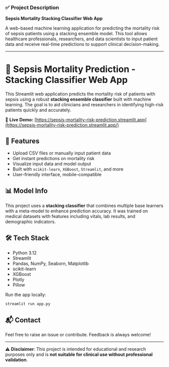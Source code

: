 

### ✅ **Project Description**
**Sepsis Mortality Stacking Classifier Web App**

A web-based machine learning application for predicting the mortality risk of sepsis patients using a stacking ensemble model. This tool allows healthcare professionals, researchers, and data scientists to input patient data and receive real-time predictions to support clinical decision-making.

---



# 🧬 Sepsis Mortality Prediction - Stacking Classifier Web App

This Streamlit web application predicts the mortality risk of patients with sepsis using a robust **stacking ensemble classifier** built with machine learning. The goal is to aid clinicians and researchers in identifying high-risk patients quickly and accurately.

🔗 **Live Demo:** [https://sepsis-mortality-risk-prediction.streamlit.app](https://sepsis-mortality-risk-prediction.streamlit.app/)

## 🚀 Features
- Upload CSV files or manually input patient data
- Get instant predictions on mortality risk
- Visualize input data and model output
- Built with `scikit-learn`, `XGBoost`, `Streamlit`, and more
- User-friendly interface, mobile-compatible

## 📊 Model Info
This project uses a **stacking classifier** that combines multiple base learners with a meta-model to enhance prediction accuracy. It was trained on medical datasets with features including vitals, lab results, and demographic indicators.

## 🛠 Tech Stack
- Python 3.12
- Streamlit
- Pandas, NumPy, Seaborn, Matplotlib
- scikit-learn
- XGBoost
- Plotly
- Pillow



Run the app locally:

```bash
streamlit run app.py
```






## 📬 Contact
Feel free to raise an issue or contribute. Feedback is always welcome!

---

⚠️ **Disclaimer**: This project is intended for educational and research purposes only and is **not suitable for clinical use without professional validation**.
